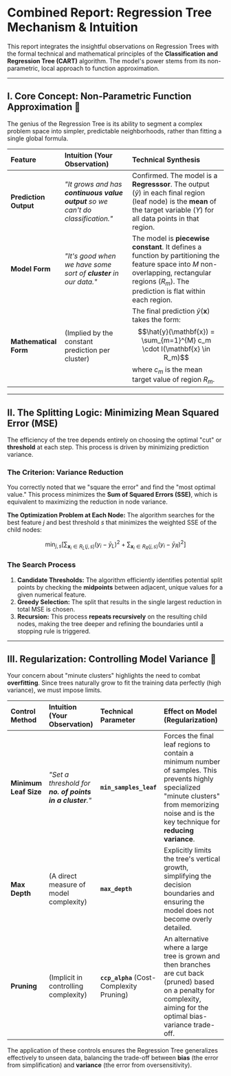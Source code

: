 # Combined Report: Regression Tree Mechanism & Intuition

This report integrates the insightful observations on Regression Trees with the formal technical and mathematical principles of the **Classification and Regression Tree (CART)** algorithm. The model's power stems from its non-parametric, local approach to function approximation.

***

## I. Core Concept: Non-Parametric Function Approximation 🌳

The genius of the Regression Tree is its ability to segment a complex problem space into simpler, predictable neighborhoods, rather than fitting a single global formula.

| Feature | Intuition (Your Observation) | Technical Synthesis |
| :--- | :--- | :--- |
| **Prediction Output** | *"It grows and has **continuous value output** so we can't do classification."* | Confirmed. The model is a **Regresssor**. The output ($\hat{y}$) in each final region (leaf node) is the **mean** of the target variable ($Y$) for all data points in that region. |
| **Model Form** | *"It's good when we have some sort of **cluster** in our data."* | The model is **piecewise constant**. It defines a function by partitioning the feature space into $M$ non-overlapping, rectangular regions ($R_m$). The prediction is flat within each region. |
| **Mathematical Form** | (Implied by the constant prediction per cluster) | The final prediction $\hat{y}(\mathbf{x})$ takes the form: $$\hat{y}(\mathbf{x}) = \sum_{m=1}^{M} c_m \cdot I(\mathbf{x} \in R_m)$$ where $c_m$ is the mean target value of region $R_m$. |

***

## II. The Splitting Logic: Minimizing Mean Squared Error (MSE)

The efficiency of the tree depends entirely on choosing the optimal "cut" or **threshold** at each step. This process is driven by minimizing prediction variance.

### The Criterion: Variance Reduction

You correctly noted that we "square the error" and find the "most optimal value." This process minimizes the **Sum of Squared Errors (SSE)**, which is equivalent to maximizing the reduction in node variance.

**The Optimization Problem at Each Node:**
The algorithm searches for the best feature $j$ and best threshold $s$ that minimizes the weighted SSE of the child nodes:

$$\min_{j, s} \left[ \sum_{\mathbf{x}_i \in R_L(j, s)} (y_i - \bar{y}_L)^2 + \sum_{\mathbf{x}_i \in R_R(j, s)} (y_i - \bar{y}_R)^2 \right]$$

### The Search Process

1.  **Candidate Thresholds:** The algorithm efficiently identifies potential split points by checking the **midpoints** between adjacent, unique values for a given numerical feature.
2.  **Greedy Selection:** The split that results in the single largest reduction in total MSE is chosen.
3.  **Recursion:** This process **repeats recursively** on the resulting child nodes, making the tree deeper and refining the boundaries until a stopping rule is triggered.

***

## III. Regularization: Controlling Model Variance 🛑

Your concern about "minute clusters" highlights the need to combat **overfitting**. Since trees naturally grow to fit the training data perfectly (high variance), we must impose limits.

| Control Method | Intuition (Your Observation) | Technical Parameter | Effect on Model (Regularization) |
| :--- | :--- | :--- | :--- |
| **Minimum Leaf Size** | *"Set a threshold for **no. of points in a cluster**."* | **`min_samples_leaf`** | Forces the final leaf regions to contain a minimum number of samples. This prevents highly specialized "minute clusters" from memorizing noise and is the key technique for **reducing variance**. |
| **Max Depth** | (A direct measure of model complexity) | **`max_depth`** | Explicitly limits the tree's vertical growth, simplifying the decision boundaries and ensuring the model does not become overly detailed. |
| **Pruning** | (Implicit in controlling complexity) | **`ccp_alpha`** (Cost-Complexity Pruning) | An alternative where a large tree is grown and then branches are cut back (pruned) based on a penalty for complexity, aiming for the optimal bias-variance trade-off. |

The application of these controls ensures the Regression Tree generalizes effectively to unseen data, balancing the trade-off between **bias** (the error from simplification) and **variance** (the error from oversensitivity).